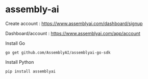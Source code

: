 # assembly-ai

Create account : 
https://www.assemblyai.com/dashboard/signup

Dashboard/account : 
https://www.assemblyai.com/app/account

Install Go
```Shell
go get github.com/AssemblyAI/assemblyai-go-sdk
```

Install Python
```Shell
pip install assemblyai
```
